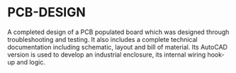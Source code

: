 # PCB-DESIGN
A completed design of a PCB populated board which was designed through troubleshooting and testing. It also includes a complete technical documentation including schematic, layout and bill of material. Its AutoCAD version is used to develop an industrial enclosure, its internal wiring hook-up and logic.
